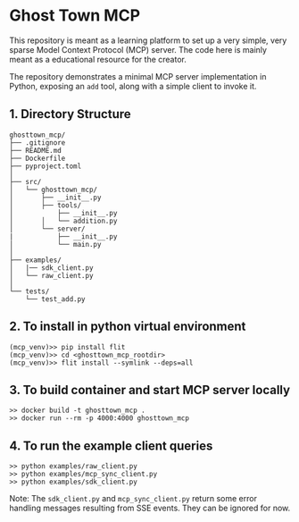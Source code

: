 # Ghost Town MCP

This repository is meant as a learning platform to set up a very simple, very sparse Model Context Protocol (MCP) server. The code here is mainly meant as a educational resource for the creator.

The repository demonstrates a minimal MCP server implementation in Python, exposing an `add` tool, along with a simple client to invoke it.

## 1. Directory Structure

```
ghosttown_mcp/
├── .gitignore
├── README.md
├── Dockerfile
├── pyproject.toml
│
├── src/
│   └── ghosttown_mcp/
│       ├── __init__.py
│       ├── tools/
│           ├── __init__.py
│       │   └── addition.py
│       └── server/
|           ├── __init__.py
│           └── main.py
│
├── examples/
│   |── sdk_client.py
│   └── raw_client.py
│
└── tests/
    └── test_add.py
```

## 2. To install in python virtual environment

```
(mcp_venv)>> pip install flit
(mcp_venv)>> cd <ghosttown_mcp_rootdir>
(mcp_venv)>> flit install --symlink --deps=all
```

## 3. To build container and start MCP server locally

```
>> docker build -t ghosttown_mcp .
>> docker run --rm -p 4000:4000 ghosttown_mcp
```

## 4. To run the example client queries

```
>> python examples/raw_client.py
>> python examples/mcp_sync_client.py
>> python examples/sdk_client.py
```

Note: The `sdk_client.py` and `mcp_sync_client.py` return some error handling messages
resulting from SSE events. They can be ignored for now.
